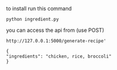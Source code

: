 to install run this command
    
    python ingredient.py

you can access the api from (use POST)
    
    http://127.0.0.1:5000/generate-recipe'

    {
    "ingredients": "chicken, rice, broccoli"
    }